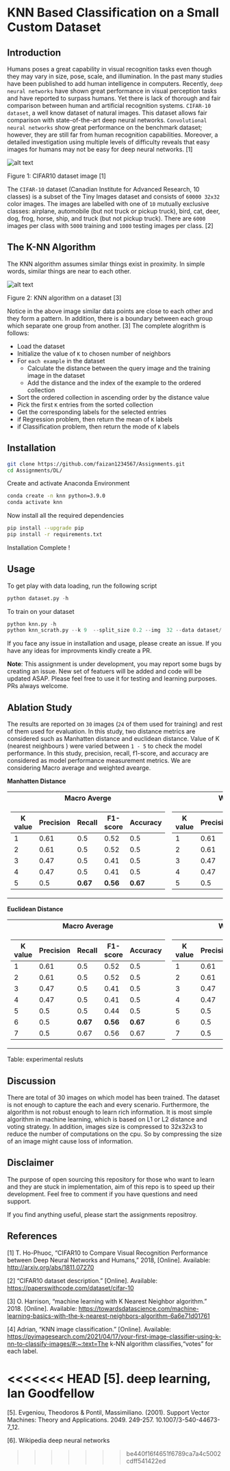 # KNN Based Classification on a Small Custom Dataset 
## Introduction
Humans poses a great capability in visual recognition tasks even though they may vary in size, pose, scale, and illumination. In the past many studies have been published to add human intelligence in computers. Recently, ```deep neural networks``` have shown great performance in visual perception tasks and have reported to surpass humans. Yet there is lack of thorough and fair comparison between human and artificial recognition systems.  ```CIFAR-10 dataset```, a well know dataset of natural images. This dataset allows fair comparison with state-of-the-art deep neural networks. ```Convolutional neural networks``` show great performance on the benchmark dataset; however, they are still far from human recognition capabilities. Moreover, a detailed investigation using multiple levels of difficulty reveals that easy images for humans may not be easy for deep neural networks. [1] 

![alt text](images/cifar10.png)

Figure 1:  CIFAR10 dataset image [1]

The ```CIFAR-10``` dataset (Canadian Institute for Advanced Research, 10 classes) is a subset of the Tiny Images dataset and consists of ```60000 32x32``` color images. The images are labelled with one of ```10``` mutually exclusive classes: airplane, automobile (but not truck or pickup truck), bird, cat, deer, dog, frog, horse, ship, and truck (but not pickup truck). There are ```6000``` images per class with ```5000``` training and ```1000``` testing images per class. [2]

## The K-NN Algorithm
The KNN algorithm assumes similar things exist in proximity. In simple words, similar things are near to each other. 

![alt text](images/KNN.webp)

Figure 2: KNN algorithm on a dataset [3]

Notice in the above image similar data points are close to each other and they form a pattern. In addition, there is a boundary between each group which separate one group from another. [3] The complete alogrithm is follows:

- Load the dataset
- Initialize the value of ```K``` to chosen number of neighbors 
- For ```each example``` in the dataset
   - Calculate the distance between the query image and the training image in the dataset
   - Add the distance and the index of the example to the ordered collection
- Sort the ordered collection in ascending order by the distance value
- Pick the first ```K``` entries from the sorted collection
- Get the corresponding labels for the selected entries
- if Regression problem, then return the mean of ```K``` labels
- if Classification problem, then return the mode of ```K``` labels

## Installation
 ```bash
 git clone https://github.com/faizan1234567/Assignments.git
 cd Assignments/DL/
```
Create and activate Anaconda Environment
```bash
conda create -n knn python=3.9.0
conda activate knn
```
Now install all the required dependencies
```bash
pip install --upgrade pip
pip install -r requirements.txt
```
Installation Complete !

## Usage
To get play with data loading, run the following script
```python
python dataset.py -h
```
To train on your dataset
```python
python knn.py -h
python knn_scrath.py --k 9  --split_size 0.2 --img  32 --data dataset/ --batch 30 --report 
```
If you face any issue in installation and usage, please create an issue. If you have any ideas for improvments kindly create a PR.

**Note**: This assignment is under development, you may report some bugs by creating an issue. New set of featuers will be added and code will be updated ASAP. Please feel free to use it for testing and learning purposes. PRs always welcome. 


## Ablation Study
The results are reported on ```30``` images (```24``` of them used for training) and rest of them used for evaluation. In this study, two distance metrics are considered such as Manhatten distance and euclidean distance. Value of K (nearest neighbours ) were varied between ```1 - 5``` to check the model performance. In this study, precision, recall, f1-score, and accuracy are considered as model performance measurement metrics. We are considering Macro average and weighted avearge.

**Manhatten Distance**

<table>
<tr><th>Macro Averge </th><th>Weighted Average </th></tr>
<tr><td>

| K value | Precision| Recall | F1-score | Accuracy |
|----------|----------|----------|----------|----------|
| 1 | 0.61 | 0.5  |0.52| 0.5 |
| 2 | 0.61 |  0.5 |0.52| 0.5 |
| 3 | 0.47 | 0.5  |0.41| 0.5 |
| 4 | 0.47 | 0.5  |0.41| 0.5 |
| 5 | 0.5  | **0.67** |**0.56**| **0.67**|

</td><td>

| K value | Precision| Recall | F1-score | Accuracy |
|----------|----------|----------|----------|----------|
| 1 | 0.61 | 0.5  |0.52| 0.5 |
| 2 | 0.61 |  0.5 |0.52| 0.5 |
| 3 | 0.47 | 0.5  |0.41| 0.5 |
| 4 | 0.47 | 0.5  |0.41| 0.5 |
| 5 | 0.5  | **0.67** |**0.56**| **0.67**|

</td></tr> </table>


**Euclidean Distance**

<table>
<tr><th>Macro Average </th><th>Weighted Average </th></tr>
<tr><td>

| K value | Precision| Recall | F1-score | Accuracy |
|----------|----------|----------|----------|----------|
| 1 | 0.61 | 0.5  |0.52| 0.5 |
| 2 | 0.61 | 0.5  |0.52| 0.5 |
| 3 | 0.47 | 0.5  |0.41| 0.5 |
| 4 | 0.47 | 0.5  |0.41| 0.5 |
| 5 | 0.5  | 0.5  |0.44| 0.5 |
| 6 | 0.5  | **0.67** |**0.56**| **0.67**|
| 7 | 0.5  | 0.67 |0.56| 0.67|
</td><td>

| K value | Precision| Recall | F1-score | Accuracy |
|----------|----------|----------|----------|----------|
| 1 | 0.61 | 0.5  |0.52| 0.5 |
| 2 | 0.61 | 0.5  |0.52| 0.5 |
| 3 | 0.47 | 0.5  |0.41| 0.5 |
| 4 | 0.47 | 0.5  |0.41| 0.5 |
| 5 | 0.5  | 0.5  |0.44| 0.5 |
| 6 | 0.5  | **0.67** |**0.56**| **0.67**|
| 7 | 0.5  | 0.67 |0.56| 0.67|
</td></tr> </table>


Table: experimental resluts

## Discussion
There are total of 30 images on which model has been trained. The dataset is not enough to capture the each and every scenario. Furthermore, the algorithm is not robust enough
to learn rich information. It is most simple algorithm in machine learning, which is based on L1 or L2 distance and voting strategy. In addition, images size is compressed to 32x32x3 to reduce the number of computations on the cpu. So by compressing the size of an image might cause loss of information. 

## Disclaimer
The purpose of open sourcing this repository for those who want to learn and they are stuck in implementation, aim of this repo is to speed up their development. Feel free to comment if you have questions and 
need support.  

If you find anything useful, please start the assignments repositroy. 

## References 
[1]	T. Ho-Phuoc, “CIFAR10 to Compare Visual Recognition Performance between Deep Neural Networks and Humans,” 2018, [Online]. Available: http://arxiv.org/abs/1811.07270

[2]	“CIFAR10 dataset description.” [Online]. Available: https://paperswithcode.com/dataset/cifar-10

[3] O. Harrison, “machine learning with K Nearest Neighbor algorithm.” 2018. [Online]. Available: https://towardsdatascience.com/machine-learning-basics-with-the-k-nearest-neighbors-algorithm-6a6e71d01761

[4] Adrian, “KNN image classification.” [Online]. Available: https://pyimagesearch.com/2021/04/17/your-first-image-classifier-using-k-nn-to-classify-images/#:~:text=The k-NN algorithm classifies,“votes” for each label.

<<<<<<< HEAD
[5]. deep learning, Ian Goodfellow
=======
[5]. Evgeniou, Theodoros & Pontil, Massimiliano. (2001). Support Vector Machines: Theory and Applications. 2049. 249-257. 10.1007/3-540-44673-7_12. 

[6]. Wikipedia deep neural networks
>>>>>>> be440f16f4651f6789ca7a4c5002cdff541422ed
